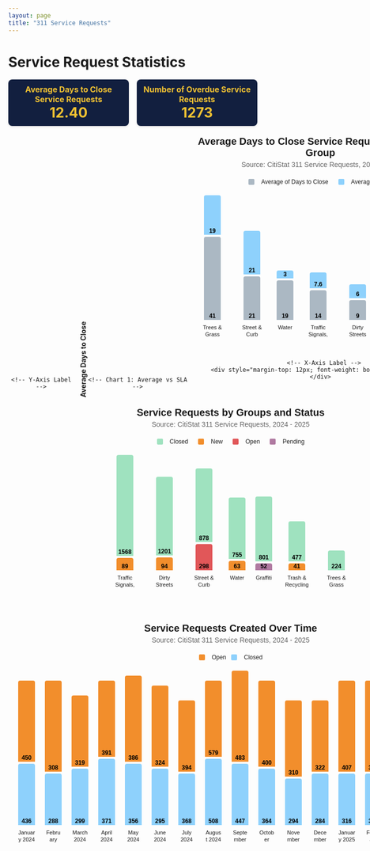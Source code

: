 ```yaml
---
layout: page
title: "311 Service Requests"
---
```


# Service Request Statistics

<b></b>
<b></b>

<!-- Stat Boxes -->
<div style="display: flex; gap: 16px; justify-content: center; align-items: stretch;">
  <div style="background-color: #121f3f; padding: 10px; border-radius: 8px; width: 250px; text-align: center; box-shadow: 0 2px 4px rgba(0,0,0,0.1);">
    <div style="color: #f1c232; font-weight: bold; font-size: 16px;">Average Days to Close Service Requests</div>
    <div style="color: #f1c232; font-weight: bold; font-size: 28px;">12.40</div>
  </div>
  <div style="background-color: #121f3f; padding: 10px; border-radius: 8px; width: 250px; text-align: center; box-shadow: 0 2px 4px rgba(0,0,0,0.1);">
    <div style="color: #f1c232; font-weight: bold; font-size: 16px;">Number of Overdue Service Requests</div>
    <div style="color: #f1c232; font-weight: bold; font-size: 28px;">1273</div>
  </div>
</div>

<style>
/* General Layout */
.bar-chart {
  max-width: 900px;
  margin: 0 auto; /* centers the chart horizontally */
  padding: 20px;
  font-family: sans-serif;
  text-align: center;
}
.chart-title {
  text-align: center;
  font-size: 20px;
  font-weight: bold;
  margin-bottom: 4px;
}
.chart-subtitle {
  text-align: center;
  font-size: 14px;
  color: #666;
  margin-bottom: 20px;
}
.chart-legend {
  display: flex;
  justify-content: center;
  align-items: center;
  font-size: 12px;
  margin-bottom: 20px;
  gap: 10px;
}
.chart-legend span {
  display: inline-block;
  width: 12px;
  height: 12px;
  border-radius: 2px;
  margin-right: 4px;
}

/* Bar Area */
.bar-container {
  display: flex;
  align-items: flex-end;
  gap: 20px;
  overflow-x: auto;
  padding-bottom: 30px;
}
.bar-group {
  display: flex;
  flex-direction: column;
  align-items: center;
  gap: 4px;
}

/* Bar and Labels */
.bar {
  width: 30px;
  display: flex;
  align-items: flex-end;
  justify-content: center;
  font-size: 12px;
  font-weight: bold;
  color: #000;
  border-radius: 4px 4px 0 0;
  padding: 2px;
  line-height: 1;
}
.bar-name {
  margin-top: 4px;
  font-size: 11px;
  text-align: center;
  max-width: 60px;
  height: 28px;            /* FIXED HEIGHT */
  overflow: hidden;        /* Prevent overflow */
  line-height: 14px;
  word-break: break-word;
}

/* Bar Colors */
.close-bar { background-color: #abb8c3; }
.sla-bar { background-color: #8ed1fc; }
.closed { background-color: #9FE2BF; }
.new { background-color: #f28e2c; }
.open { background-color: #e15759; }
.pending { background-color: #b07aa1; }
</style>

<div style="max-width: 900px; margin: 0 auto; text-align: center;">
  <!-- Container with flex to align Y-axis label and chart side by side -->
  <div style="display: flex; align-items: flex-end;">

 <style>
  /* Bar Colors */
  .close-bar { background-color: #abb8c3; }
  .sla-bar { background-color: #8ed1fc; }
  .closed { background-color: #9FE2BF; }
  .new { background-color: #f28e2c; }
  .open { background-color: #e15759; }
  .pending { background-color: #b07aa1; }
</style>

<div style="max-width: 900px; margin: 0 auto; text-align: center;">
  <!-- Container with flex to align Y-axis label and chart side by side -->
  <div style="display: flex; align-items: flex-end;">

    <!-- Y-Axis Label -->
  <div style="writing-mode: vertical-rl; transform: rotate(180deg); text-align: center; padding-right: 10px; font-weight: bold; white-space: nowrap;">
      Average Days to Close
   </div>

    <!-- Chart 1: Average vs SLA -->
  <div class="bar-chart" style="flex-grow: 1;">
      <div class="chart-title">Average Days to Close Service Requests vs. SLA by Group</div>
      <div class="chart-subtitle">Source: CitiStat 311 Service Requests, 2024 - 2025</div>
      <div class="chart-legend">
        <span style="background-color: #abb8c3;"></span> Average of Days to Close &nbsp;&nbsp;
        <span style="background-color: #8ed1fc;"></span> Average of SLA
      </div>
      <div class="bar-container">
        <div class="bar-group">
          <div class="bar sla-bar" style="height: 76px;">19</div>
          <div class="bar close-bar" style="height: 164px;">41</div>
          <div class="bar-name">Trees & Grass</div>
        </div>
        <div class="bar-group">
          <div class="bar sla-bar" style="height: 84px;">21</div>
          <div class="bar close-bar" style="height: 84px;">21</div>
          <div class="bar-name">Street & Curb Repairs</div>
        </div>
        <div class="bar-group">
          <div class="bar sla-bar" style="height: 12px;">3</div>
          <div class="bar close-bar" style="height: 76px;">19</div>
          <div class="bar-name">Water</div>
        </div>
        <div class="bar-group">
          <div class="bar sla-bar" style="height: 28px;">7.6</div>
          <div class="bar close-bar" style="height: 56px;">14</div>
          <div class="bar-name">Traffic Signals, Lights, Signs</div>
        </div>
        <div class="bar-group">
          <div class="bar sla-bar" style="height: 24px;">6</div>
          <div class="bar close-bar" style="height: 36px;">9</div>
          <div class="bar-name">Dirty Streets</div>
        </div>
        <div class="bar-group">
          <div class="bar sla-bar" style="height: 12px;">3</div>
          <div class="bar close-bar" style="height: 32px;">8</div>
          <div class="bar-name">Trash & Recycling</div>
        </div>
        <div class="bar-group">
          <div class="bar sla-bar" style="height: 12px;">3</div>
          <div class="bar close-bar" style="height: 44px;">11</div>
          <div class="bar-name">Graffiti</div>
        </div>
      </div>

      <!-- X-Axis Label -->
      <div style="margin-top: 12px; font-weight: bold;">SR Group</div>
    </div>
  </div>
</div>

<!-- Chart 2: Service Requests by Group and Status -->
<div style="display: flex; justify-content: center;">
  <div class="bar-chart">
    <div class="chart-title">Service Requests by Groups and Status</div>
    <div class="chart-subtitle">Source: CitiStat 311 Service Requests, 2024 - 2025</div>
    <div class="chart-legend">
      <span style="background-color: #9FE2BF;"></span> Closed &nbsp;&nbsp;
      <span style="background-color: #f28e2c;"></span> New &nbsp;&nbsp;
      <span style="background-color: #e15759;"></span> Open &nbsp;&nbsp;
      <span style="background-color: #b07aa1;"></span> Pending
    </div>
    <div class="bar-container">
      <div class="bar-group">
        <div class="bar closed" style="height: 200px;">1568</div>
        <div class="bar new" style="height: 21px;">89</div>
        <div class="bar-name">Traffic Signals, Lights, Signs</div>
      </div>
      <div class="bar-group">
        <div class="bar closed" style="height: 155px;">1201</div>
        <div class="bar new" style="height: 22px;">94</div>
        <div class="bar-name">Dirty Streets</div>
      </div>
      <div class="bar-group">
        <div class="bar closed" style="height: 145px;">878</div>
        <div class="bar open" style="height: 49px;">298</div>
        <div class="bar-name">Street & Curb Repairs</div>
      </div>
      <div class="bar-group">
        <div class="bar closed" style="height: 120px;">755</div>
        <div class="bar new" style="height: 15px;">63</div>
        <div class="bar-name">Water</div>
      </div>
      <div class="bar-group">
        <div class="bar closed" style="height: 127px;">801</div>
        <div class="bar pending" style="height: 10px;">52</div>
        <div class="bar-name">Graffiti</div>
      </div>
      <div class="bar-group">
        <div class="bar closed" style="height: 77px;">477</div>
        <div class="bar new" style="height: 10px;">41</div>
        <div class="bar-name">Trash & Recycling</div>
      </div>
      <div class="bar-group">
        <div class="bar closed" style="height: 36px;">224</div>
        <div class="bar-name">Trees & Grass</div>
      </div>
    </div>
  </div>
</div>

<!-- Chart 3: Service Requests Created Over Time -->

<div class="bar-chart">
  <div class="chart-title">Service Requests Created Over Time</div>
  <div class="chart-subtitle">Source: CitiStat 311 Service Requests, 2024 - 2025</div>
  <div class="chart-legend">
    <span style="background-color: #f28e2c;"></span> Open
    <span style="background-color: #8ed1fc;"></span> Closed
  </div>
  <div class="bar-container">
    <div class="bar-group">
      <div class="bar" style="background-color: #f28e2c; height: 160px;">450</div>
      <div class="bar" style="background-color: #8ed1fc; height: 120px;">436</div>
      <div class="bar-name">January 2024</div>
    </div>
    <div class="bar-group">
      <div class="bar" style="background-color: #f28e2c; height: 180px;">308</div>
      <div class="bar" style="background-color: #8ed1fc; height: 100px;">288</div>
      <div class="bar-name">February 2024</div>
    </div>
    <div class="bar-group">
      <div class="bar" style="background-color: #f28e2c; height: 140px;">319</div>
      <div class="bar" style="background-color: #8ed1fc; height: 110px;">299</div>
      <div class="bar-name">March 2024</div>
    </div>
    <div class="bar-group">
      <div class="bar" style="background-color: #f28e2c; height: 150px;">391</div>
      <div class="bar" style="background-color: #8ed1fc; height: 130px;">371</div>
      <div class="bar-name">April 2024</div>
    </div>
    <div class="bar-group">
      <div class="bar" style="background-color: #f28e2c; height: 170px;">386</div>
      <div class="bar" style="background-color: #8ed1fc; height: 120px;">356</div>
      <div class="bar-name">May 2024</div>
    </div>
    <div class="bar-group">
      <div class="bar" style="background-color: #f28e2c; height: 160px;">324</div>
      <div class="bar" style="background-color: #8ed1fc; height: 110px;">295</div>
      <div class="bar-name">June 2024</div>
    </div>
    <div class="bar-group">
      <div class="bar" style="background-color: #f28e2c; height: 140px;">394</div>
      <div class="bar" style="background-color: #8ed1fc; height: 100px;">368</div>
      <div class="bar-name">July 2024</div>
    </div>
    <div class="bar-group">
      <div class="bar" style="background-color: #f28e2c; height: 150px;">579</div>
      <div class="bar" style="background-color: #8ed1fc; height: 130px;">508</div>
      <div class="bar-name">August 2024</div>
    </div>
    <div class="bar-group">
      <div class="bar" style="background-color: #f28e2c; height: 180px;">483</div>
      <div class="bar" style="background-color: #8ed1fc; height: 120px;">447</div>
      <div class="bar-name">September 2024</div>
    </div>
    <div class="bar-group">
      <div class="bar" style="background-color: #f28e2c; height: 170px;">400</div>
      <div class="bar" style="background-color: #8ed1fc; height: 110px;">364</div>
      <div class="bar-name">October 2024</div>
    </div>
    <div class="bar-group">
      <div class="bar" style="background-color: #f28e2c; height: 150px;">310</div>
      <div class="bar" style="background-color: #8ed1fc; height: 90px;">294</div>
      <div class="bar-name">November 2024</div>
    </div>
    <div class="bar-group">
      <div class="bar" style="background-color: #f28e2c; height: 140px;">322</div>
      <div class="bar" style="background-color: #8ed1fc; height: 100px;">284</div>
      <div class="bar-name">December 2024</div>
    </div>
    <div class="bar-group">
      <div class="bar" style="background-color: #f28e2c; height: 180px;">407</div>
      <div class="bar" style="background-color: #8ed1fc; height: 100px;">316</div>
      <div class="bar-name">January 2025</div>
    </div>
    <div class="bar-group">
      <div class="bar" style="background-color: #f28e2c; height: 180px;">386</div>
      <div class="bar" style="background-color: #8ed1fc; height: 100px;">354</div>
      <div class="bar-name">February 2025</div>
    </div>
    <div class="bar-group">
      <div class="bar" style="background-color: #f28e2c; height: 180px;">377</div>
      <div class="bar" style="background-color: #8ed1fc; height: 100px;">337</div>
      <div class="bar-name">March 2025</div>
    </div>
    <div class="bar-group">
      <div class="bar" style="background-color: #f28e2c; height: 180px;">355</div>
      <div class="bar" style="background-color: #8ed1fc; height: 100px;">302</div>
      <div class="bar-name">April 2025</div>
    </div>
    <div class="bar-group">
      <div class="bar" style="background-color: #f28e2c; height: 180px;">331</div>
      <div class="bar" style="background-color: #8ed1fc; height: 100px;">231</div>
      <div class="bar-name">May 2025</div>
    </div>
  </div>
</div>



